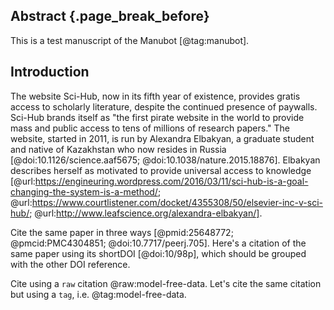 ## Abstract {.page_break_before}

This is a test manuscript of the Manubot [@tag:manubot].

## Introduction

The website Sci-Hub, now in its fifth year of existence, provides gratis access to scholarly literature, despite the continued presence of paywalls.
Sci-Hub brands itself as "the first pirate website in the world to provide mass and public access to tens of millions of research papers."
The website, started in 2011, is run by Alexandra Elbakyan, a graduate student and native of Kazakhstan who now resides in Russia [@doi:10.1126/science.aaf5675; @doi:10.1038/nature.2015.18876].
Elbakyan describes herself as motivated to provide universal access to knowledge [@url:https://engineuring.wordpress.com/2016/03/11/sci-hub-is-a-goal-changing-the-system-is-a-method/; @url:https://www.courtlistener.com/docket/4355308/50/elsevier-inc-v-sci-hub/; @url:http://www.leafscience.org/alexandra-elbakyan/].

Cite the same paper in three ways [@pmid:25648772; @pmcid:PMC4304851; @doi:10.7717/peerj.705].
Here's a citation of the same paper using its shortDOI [@doi:10/98p], which should be grouped with the other DOI reference.

Cite using a `raw` citation @raw:model-free-data.
Let's cite the same citation but using a `tag`, i.e. @tag:model-free-data.
